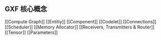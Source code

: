## GXF 核心概念
[[Compute Graph]]
[[Entitiy]]
[[Component]]
[[Codelet]]
[[Connections]]
[[Scheduler]]
[[Memory Allocator]]
[[Receivers, Transmitters & Router]]
[[Tensor]]
[[Parameters]]